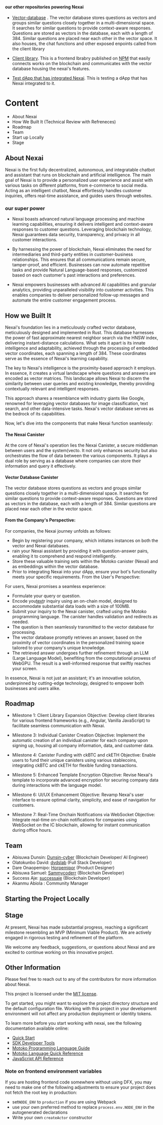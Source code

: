 #### our other repositories powering Nexai
- [Vector-database](https://github.com/Nexai-app/vector-database-icp/tree/noperm) . The vector database stores questions as vectors and groups similar questions closely together in a multi-dimensional space. It searches for similar questions to provide context-aware responses. Questions are stored as vectors in the database, each with a length of 384. Similar questions are placed near each other in the vector space. It also houses, the chat functions and other exposed enpoints called from the client library

- [Client library](https://github.com/Nexai-app/assistant). This is a frontend lbrabry published on [NPM](https://www.npmjs.com/package/nexai-assistant) that easily connects works on the blockchain and communicates with the vector database housing the nexai's features.

- [Test dApp that has integrated Nexai](https://github.com/Nexai-app/coin-gift). This is testing a dApp that has Nexai integrated to it.


# Content
 - About Nexai
 - How We Built It (Technical Review with Refreneces)
 - Roadmap
 - Team
 - Start up Locally
 - Stage

 
## About Nexai

Nexai is the first fully decentralized, autonomous, and integratable chatbot and assistant that runs on blockchain and artificial intelligence. The main goal of Nexai is to provide a personalized user experience and assist with various tasks on different platforms, from e-commerce to social media. Acting as an intelligent chatbot, Nexai effortlessly handles customer inquiries, offers real-time assistance, and guides users through websites.

### our super power
- Nexai boasts advanced natural language processing and machine learning capabilities, ensuring it delivers intelligent and context-aware responses to customer questions. Leveraging blockchain technology, Nexai guarantees data security, transparency, and privacy in all customer interactions.

- By harnessing the power of blockchain, Nexai eliminates the need for intermediaries and third-party entities in customer-business relationships. This ensures that all communications remain secure, tamper-proof, and efficient. Businesses can now automate repetitive tasks and provide Natural Language-based responses, customized based on each customer's past interactions and preferences.

- Nexai empowers businesses with advanced AI capabilities and granular analytics, providing unparalleled visibility into customer activities. This enables companies to deliver personalized follow-up messages and automate the entire customer engagement process.


## How we Built It
Nexai's foundation lies in a meticulously crafted vector database, meticulously designed and implemented in Rust. This database harnesses the power of fast approximate nearest neighbor search via the HNSW index, delivering instant-distance calculations. What sets it apart is its innate intelligence and adaptability, achieved through the processing of embedded vector coordinates, each spanning a length of 384. These coordinates serve as the essence of Nexai's learning capability.

The key to Nexai's intelligence is the proximity-based approach it employs. In essence, it creates a virtual landscape where questions and answers are encoded as vector matrices. This landscape allows Nexai to discern the similarity between user queries and existing knowledge, thereby providing contextually relevant and intelligent responses.

This approach shares a resemblance with industry giants like Google, renowned for leveraging vector databases for image classification, text search, and other data-intensive tasks. Nexai's vector database serves as the bedrock of its capabilities.

Now, let's dive into the components that make Nexai function seamlessly:

#### The Nexai Canister

At the core of Nexai's operation lies the Nexai Canister, a secure middleman between users and the system(vecto. It not only enhances security but also orchestrates the flow of data between the various components. It plays a dual role by serving as a database where companies can store their information and query it effectively.

#### Vector Database Canister

The vector database stores questions as vectors and groups similar questions closely together in a multi-dimensional space. It searches for similar questions to provide context-aware responses. Questions are stored as vectors in the database, each with a length of 384. Similar questions are placed near each other in the vector space.

#### From the Company's Perspective:

For companies, the Nexai journey unfolds as follows:

- Begin by registering your company, which initiates instances on both the vector and Nexai databases.
- rain your Nexai assistant by providing it with question-answer pairs, enabling it to comprehend and respond intelligently.
- Store these valuable training sets within the Motoko canister (Nexai) and as embeddings within the vector database.
- Prior to integrating Nexai into your dApp, ensure your bot's functionality meets your specific requirements.
From the User's Perspective:

For users, Nexai promises a seamless experience:

- Formulate your query or question.
- Encode you[text](https://discord.com/channels/1083965978645368893/1085701727459737670)r inquiry using an on-chain model, designed to accommodate substantial data loads with a size of 100MB.
- Submit your inquiry to the Nexai canister, crafted using the Motoko programming language. The canister handles validation and redirects as needed.
- The question is then seamlessly transmitted to the vector database for processing.
- The vector database promptly retrieves an answer, based on the proximity of vector coordinates in the personalized training space tailored to your company's unique knowledge.
- The retrieved answer undergoes further refinement through an LLM (Large Language Model), benefiting from the computational prowess of WebGPU. The result is a well-informed response that swiftly reaches your screen.

In essence, Nexai is not just an assistant; it's an innovative solution, underpinned by cutting-edge technology, designed to empower both businesses and users alike.

## Roadmap

- Milestone 1: Client Library Expansion
Objective: Develop client libraries for various frontend frameworks (e.g., Angular, Vanilla JavaScript) to facilitate seamless communication with Nexai.

- Milestone 3: Individual Canister Creation
Objective: Implement the automatic creation of an individual canister for each company upon signing up, housing all company information, data, and customer data.

- Milestone 4: Canister Funding with ckBTC and ckETH
Objective: Enable users to fund their unique canisters using various stablecoins, integrating ckBTC and ckETH for flexible funding transactions.

- Milestone 5: Enhanced Template Encryption
Objective: Revise Nexai's template to incorporate advanced encryption for securing company data during interactions with the language model.

- Milestone 6: UI/UX Enhancement
Objective: Revamp Nexai's user interface to ensure optimal clarity, simplicity, and ease of navigation for customers.

- Milestone 7: Real-Time Onchain Notifications via WebSocket
Objective: Integrate real-time on-chain notifications for companies using WebSocket on the IC blockchain, allowing for instant communication during office hours.




## Team

- Abisuwa Dunsin: [Dunsin-cyber](https://github.com/Dunsin-cyber) (Blockchain Developer/ AI Engineer)
- Olatokunbo David: [dvdslab](https://github.com/dvdslab) (Full Stack Developer)
- Dare Onaopemipo: [Horpemipor](https://github.com/Horpemipor) (Product Designer)
- Abisuwa Samuel: [Sammycoderr](https://github.com/Sammycoderr) (Blockchain Developer)
- Success Aje: [successaje](https://github.com/successaje) (Blockchain Developer)
- Akanmu Abiola : Community Manager

## Starting the Project Locally



## Stage

At present, Nexai has made substantial progress, reaching a significant milestone resembling an MVP (Minimum Viable Product). We are actively engaged in rigorous testing and refinement of the platform.

<!--We are constantly seeking new contributors who are interested in joining our project and helping us bring our vision to life.-->

We welcome any feedback, suggestions, or questions about Nexai and are excited to continue working on this innovative project.




## Other Information

Please feel free to reach out to any of the contributors for more information about Nexai.

This project is licensed under the [MIT license](https://opensource.org/licenses/MIT).

To get started, you might want to explore the project directory structure and the default configuration file. Working with this project in your development environment will not affect any production deployment or identity tokens.

To learn more before you start working with nexai, see the following documentation available online:

- [Quick Start](https://sdk.dfinity.org/docs/quickstart/quickstart-intro.html)
- [SDK Developer Tools](https://sdk.dfinity.org/docs/developers-guide/sdk-guide.html)
- [Motoko Programming Language Guide](https://sdk.dfinity.org/docs/language-guide/motoko.html)
- [Motoko Language Quick Reference](https://sdk.dfinity.org/docs/language-guide/language-manual.html)
- [JavaScript API Reference](https://erxue-5aaaa-aaaab-qaagq-cai.raw.ic0.app)



### Note on frontend environment variables

If you are hosting frontend code somewhere without using DFX, you may need to make one of the following adjustments to ensure your project does not fetch the root key in production:

- set`NODE_ENV` to `production` if you are using Webpack
- use your own preferred method to replace `process.env.NODE_ENV` in the autogenerated declarations
- Write your own `createActor` constructor
